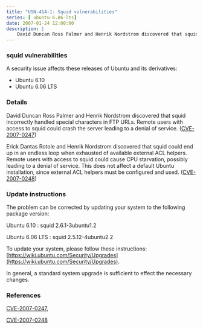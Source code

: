 ```yaml
---
title: "USN-414-1: Squid vulnerabilities"
series: [ ubuntu-6.06-lts]
date: 2007-01-24 12:00:00
description: |
    David Duncan Ross Palmer and Henrik Nordstrom discovered that squid  incorrectly handled special characters in FTP URLs.  Remote users with  access to squid could crash the server leading to a denial of service.  ([CVE-2007-0247](http://people.ubuntu.com/~ubuntu-security/cve/CVE-2007-0247))
--- 
```

 
### squid vulnerabilities

A security issue affects these releases of Ubuntu and its derivatives:

* Ubuntu 6.10
* Ubuntu 6.06 LTS

### Details

David Duncan Ross Palmer and Henrik Nordstrom discovered that squid incorrectly handled special characters in FTP URLs. Remote users with access to squid could crash the server leading to a denial of service. ([CVE-2007-0247](http://people.ubuntu.com/~ubuntu-security/cve/CVE-2007-0247))

Erick Dantas Rotole and Henrik Nordstrom discovered that squid could end up in an endless loop when exhausted of available external ACL helpers. Remote users with access to squid could cause CPU starvation, possibly leading to a denial of service. This does not affect a default Ubuntu installation, since external ACL helpers must be configured and used. ([CVE-2007-0248](http://people.ubuntu.com/~ubuntu-security/cve/CVE-2007-0248))

### Update instructions

The problem can be corrected by updating your system to the following package version:

Ubuntu 6.10
 : squid <span>2.6.1-3ubuntu1.2</span>

Ubuntu 6.06 LTS
 : squid <span>2.5.12-4ubuntu2.2</span>

To update your system, please follow these instructions: [https://wiki.ubuntu.com/Security/Upgrades](https://wiki.ubuntu.com/Security/Upgrades).

In general, a standard system upgrade is sufficient to effect the necessary changes.

### References

 [CVE-2007-0247](http://people.ubuntu.com/~ubuntu-security/cve/CVE-2007-0247), 

 [CVE-2007-0248](http://people.ubuntu.com/~ubuntu-security/cve/CVE-2007-0248)
 
